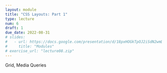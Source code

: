 ```yaml
---
layout: module
title: "CSS Layouts: Part 1"
type: lecture
num: 6
draft: 1
due_date: 2022-08-31
# slides:
#   - url: https://docs.google.com/presentation/d/18pxHOGkTpOJ2iSdN2wmDZ8v1tY1g-pl1TrU4xg7S-zs/edit?usp=sharing
#     title: "Modules"
# exercise_url: "lecture08.zip"
---
```


Grid, Media Queries
